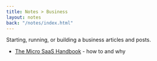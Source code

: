 ```yaml
---
title: Notes > Business
layout: notes
back: "/notes/index.html"
---
```


Starting, running, or building a business articles and posts.

* [The Micro SaaS Handbook](https://rickblyth.com/micro-saas) - how to and why
